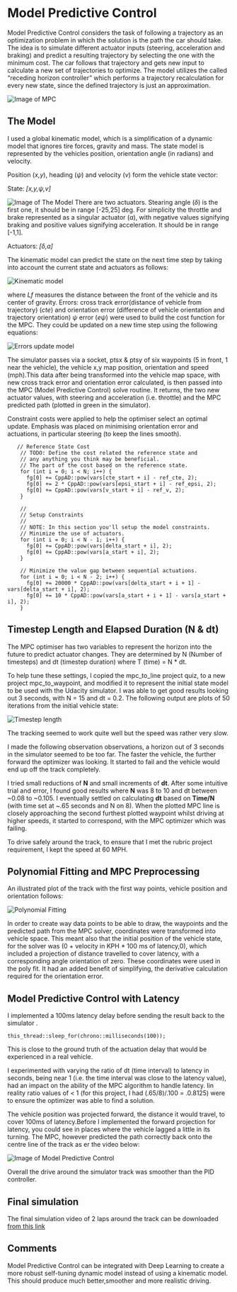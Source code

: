 
# Model Predictive Control

Model Predictive Control considers the task of following a trajectory as an optimization problem in which the solution is the path the car should take. The idea is to simulate different actuator inputs (steering, acceleration and braking) and predict a resulting trajectory by selecting the one with the minimum cost. The car follows that trajectory and gets new input to calculate a new set of trajectories to optimize. The model utilizes the called “receding horizon controller” which performs a trajectory recalculation for every new state, since the defined trajectory is just an approximation.

![Image of MPC](images/mpc.png)

## The Model
I used a global kinematic model, which is a simplification of a dynamic model that ignores tire forces, gravity and mass.
The state model is represented by the vehicles position, orientation angle (in radians) and velocity.

Position (_x,y_), heading (_ψ_) and velocity (_v_) form the vehicle state vector:

State: _[x,y,ψ,v]_

![Image of The Model](images/themodel.png)
There are two actuators. Stearing angle (_δ_) is the first one, it should be in range [-25,25] deg. For simplicity the throttle and brake represented as a singular actuator (_a_), with negative values signifying braking and positive values signifying acceleration. It should be in range [-1,1].

Actuators: _[δ,a]_

The kinematic model can predict the state on the next time step by taking into account the current state and actuators as follows:

![Kinematic model](images/eq1.png)

where _Lf_ measures the distance between the front of the vehicle and its center of gravity. 
Errors: cross track error(distance of vehicle from trajectory) (_cte_) and orientation error (difference of vehicle orientation and trajectory orientation) _ψ_ error (_eψ_) were used to build the cost function for the MPC. They could be updated on a new time step using the following equations:

![Errors update model](images/eq2.png)

The simulator passes via a socket, ptsx & ptsy of six waypoints (5 in front, 1 near the vehicle), the vehicle x,y map position, orientation and speed (mph).This data after being transformed into the vehicle map space, with new cross track error and orientation error calculated, is then passed into the MPC (Model Predictive Control) solve routine. It returns, the two new actuator values, with steering and acceleration (i.e. throttle) and the MPC predicted path (plotted in green in the simulator).

Constraint costs were applied to help the optimiser select an optimal update. Emphasis was placed on minimising orientation error and actuations, in particular steering (to keep the lines smooth).

```   
   // Reference State Cost
    // TODO: Define the cost related the reference state and
    // any anything you think may be beneficial.
    // The part of the cost based on the reference state.
    for (int i = 0; i < N; i++) {
      fg[0] += CppAD::pow(vars[cte_start + i] - ref_cte, 2);
      fg[0] += 2 * CppAD::pow(vars[epsi_start + i] - ref_epsi, 2);
      fg[0] += CppAD::pow(vars[v_start + i] - ref_v, 2);
    }

    //
    // Setup Constraints
    //
    // NOTE: In this section you'll setup the model constraints.
    // Minimize the use of actuators.
    for (int i = 0; i < N - 1; i++) {
      fg[0] += CppAD::pow(vars[delta_start + i], 2);
      fg[0] += CppAD::pow(vars[a_start + i], 2);
    }

    // Minimize the value gap between sequential actuations.
    for (int i = 0; i < N - 2; i++) {
      fg[0] += 20000 * CppAD::pow(vars[delta_start + i + 1] - vars[delta_start + i], 2);
      fg[0] += 10 * CppAD::pow(vars[a_start + i + 1] - vars[a_start + i], 2);
    }
```

## Timestep Length and Elapsed Duration (N & dt)
The MPC optimiser has two variables to represent the horizon into the future to predict actuator changes. They are determined by N (Number of timesteps) and dt (timestep duration) where T (time) = N * dt.

To help tune these settings, I copied the mpc_to_line project quiz, to a new project mpc_to_waypoint, and modified it to represent the initial state model to be used with the Udacity simulator. I was able to get good results looking out 3 seconds, with N = 15 and dt = 0.2. The following output are plots of 50 iterations from the initial vehicle state:

![Timestep length](images/timesteplength.png)

The tracking seemed to work quite well but the speed was rather very slow.

I made the following observation observations, a horizon out of 3 seconds in the simulator seemed to be too far. The faster the vehicle, the further forward the optimizer was looking. It started to fail and the vehicle would end up off the track completely.

I tried small reductions of **N** and small increments of **dt**. After some intuitive trial and error, I found good results where **N** was 8 to 10 and dt between ~0.08 to ~0.105. I eventually settled on calculating **dt** based on **Time/N** (with time set at ~.65 seconds and N on 8). When the plotted MPC line is closely approaching the second furthest plotted waypoint whilst driving at higher speeds, it started to correspond, with the MPC optimizer which was failing.

To drive safely around the track, to ensure that I met the rubric project requirement, I kept the speed at 60 MPH.

## Polynomial Fitting and MPC Preprocessing

An illustrated plot of the track with the first way points, vehicle position and orientation follows:

![Polynomial Fitting](images/plottedwaypoints.png)

In order to create way data points to be able to draw, the waypoints and the predicted path from the MPC solver, coordinates were transformed into vehicle space. This meant also that the initial position of the vehicle state, for the solver was (0 + velocity in KPH * 100 ms of latency,0), which included a projection of distance travelled to cover latency, with a corresponding angle orientation of zero. These coordinates were used in the poly fit. It had an added benefit of simplifying, the derivative calculation required for the orientation error.

## Model Predictive Control with Latency

I implemented a 100ms latency delay before sending the result back to the simulator .
```
this_thread::sleep_for(chrono::milliseconds(100));
```
This is close to the ground truth of the actuation delay that would be experienced in a real vehicle. 

I experimented with varying the ratio of dt (time interval) to latency in seconds, being near 1 (i.e. the time interval was close to the latency value), had an impact on the ability of the MPC algorithm to handle latency. Iin reality ratio values of < 1 (for this project, I had (.65/8)/.100 = .0.8125) were to ensure the optimizer was able to find a solution. 
  
The vehicle position was projected forward, the distance it would travel, to cover 100ms of latency.Before I implemented the forward projection for latency, you could see in places where the vehicle lagged a little in its turning. The MPC, however predicted the path correctly back onto the centre line of the track as er the video below:

![Image of Model Predictive Control](images/modelpredictivecontrol.gif)

Overall the drive around the simulator track was smoother than the PID controller.

## Final simulation

The final simulation video of 2 laps around the track can be downloaded [from this link](https://1drv.ms/v/s!AnsOvUTbaER5l6EeSAPINJ90jmY5FA)


## Comments 
Model Predictive Control can be integrated with Deep Learning to create a more robust self-tuning dynamic model instead of using a kinematic model.
This should produce much better,smoother and more realistic driving.
